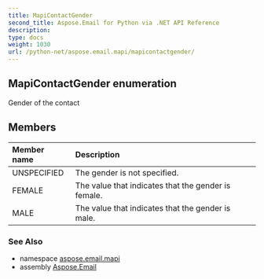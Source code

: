 ```yaml
---
title: MapiContactGender
second_title: Aspose.Email for Python via .NET API Reference
description: 
type: docs
weight: 1030
url: /python-net/aspose.email.mapi/mapicontactgender/
---
```


## MapiContactGender enumeration

Gender of the contact

## Members
| Member name | Description |
| :- | :- |
|UNSPECIFIED|The gender is not specified.|
|FEMALE|The value that indicates that the gender is female.|
|MALE|The value that indicates that the gender is male.|

### See Also

* namespace [aspose.email.mapi](/email/python-net/aspose.email.mapi/)
* assembly [Aspose.Email](/email/python-net/)

